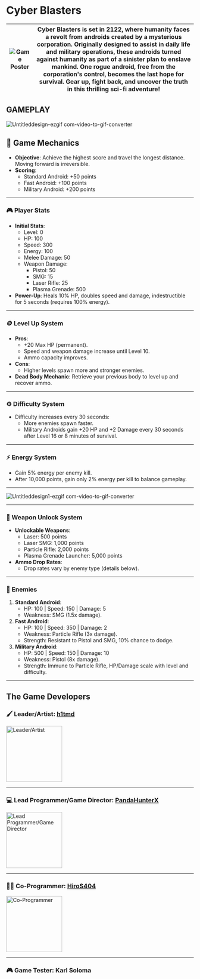 # Cyber Blasters

| ![Game Poster](https://github.com/user-attachments/assets/b68b5ef9-629c-4d68-ab57-a8a1841a68e7) | **Cyber Blasters** is set in 2122, where humanity faces a revolt from androids created by a mysterious corporation. Originally designed to assist in daily life and military operations, these androids turned against humanity as part of a sinister plan to enslave mankind. One rogue android, free from the corporation's control, becomes the last hope for survival. Gear up, fight back, and uncover the truth in this thrilling sci-fi adventure! |
|--------------------------------------------------------------------------------------------------|--------------------------------------------------------------------------------------------------------------------------------------------------------------------------------------|

## GAMEPLAY
![Untitleddesign-ezgif com-video-to-gif-converter](https://github.com/user-attachments/assets/30bdd73a-b92c-4e89-8e30-39486de1d2c2)

## 📜 Game Mechanics
- **Objective**: Achieve the highest score and travel the longest distance. Moving forward is irreversible.
- **Scoring**: 
  - Standard Android: +50 points
  - Fast Android: +100 points
  - Military Android: +200 points

---

### 🎮 Player Stats
- **Initial Stats**:
  - Level: 0
  - HP: 100
  - Speed: 300
  - Energy: 100
  - Melee Damage: 50
  - Weapon Damage:
    - Pistol: 50
    - SMG: 15
    - Laser Rifle: 25
    - Plasma Grenade: 500
- **Power-Up**: Heals 10% HP, doubles speed and damage, indestructible for 5 seconds (requires 100% energy).

---

### 🪙 Level Up System
- **Pros**:
  - +20 Max HP (permanent).
  - Speed and weapon damage increase until Level 10.
  - Ammo capacity improves.
- **Cons**:
  - Higher levels spawn more and stronger enemies.
- **Dead Body Mechanic**: Retrieve your previous body to level up and recover ammo.

---

### ⚙️ Difficulty System
- Difficulty increases every 30 seconds:
  - More enemies spawn faster.
  - Military Androids gain +20 HP and +2 Damage every 30 seconds after Level 16 or 8 minutes of survival.

---

### ⚡ Energy System
- Gain 5% energy per enemy kill.
- After 10,000 points, gain only 2% energy per kill to balance gameplay.

---

![Untitleddesign1-ezgif com-video-to-gif-converter](https://github.com/user-attachments/assets/54469924-ef9b-46e3-b903-4a391f4ca18e)

---

### 🔫 Weapon Unlock System
- **Unlockable Weapons**:
  - Laser: 500 points
  - Laser SMG: 1,000 points
  - Particle Rifle: 2,000 points
  - Plasma Grenade Launcher: 5,000 points
- **Ammo Drop Rates**:
  - Drop rates vary by enemy type (details below).

---

### 🤖 Enemies
1. **Standard Android**:
   - HP: 100 | Speed: 150 | Damage: 5
   - Weakness: SMG (1.5x damage).
2. **Fast Android**:
   - HP: 100 | Speed: 350 | Damage: 2
   - Weakness: Particle Rifle (3x damage).
   - Strength: Resistant to Pistol and SMG, 10% chance to dodge.
3. **Military Android**:
   - HP: 500 | Speed: 150 | Damage: 10
   - Weakness: Pistol (8x damage).
   - Strength: Immune to Particle Rifle, HP/Damage scale with level and difficulty.

---

## The Game Developers

### 🖌️ Leader/Artist: [h1tmd](https://github.com/h1tmd)  
<img src="https://github.com/user-attachments/assets/6add836a-6c0e-42a8-8808-e77bed458865" alt="Leader/Artist" width="150">

---

### 💻 Lead Programmer/Game Director: [PandaHunterX](https://github.com/PandaHunterX)  
<img src="https://github.com/user-attachments/assets/804fd333-b3ac-483b-b0f3-8e1ad70f0de4" alt="Lead Programmer/Game Director" width="150">

---

### 🧑‍💻 Co-Programmer: [HiroS404](https://github.com/HiroS404)  
<img src="https://github.com/user-attachments/assets/2e53461f-eded-4da5-9980-ac866a300c76" alt="Co-Programmer" width="150">

---

### 🎮 Game Tester: Karl Soloma
